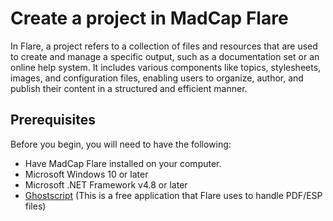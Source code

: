 # Create a project in MadCap Flare
In Flare, a project refers to a collection of files and resources that are used to create and manage a specific output, such as a documentation set or an online help system. It includes various components like topics, stylesheets, images, and configuration files, enabling users to organize, author, and publish their content in a structured and efficient manner.

## Prerequisites
Before you begin, you will need to have the following:

- Have MadCap Flare installed on your computer.
- Microsoft Windows 10 or later
- Microsoft .NET Framework v4.8 or later
- [Ghostscript](https://www.madcapsoftware.com/downloads/ghostscript64.aspx) (This is a free application that Flare uses to handle PDF/ESP files)

